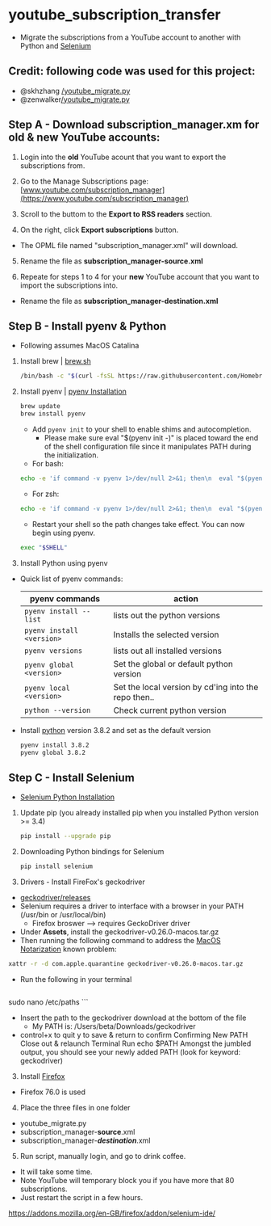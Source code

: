 # youtube_subscription_transfer
* Migrate the subscriptions from a YouTube account to another with Python and [Selenium](https://www.selenium.dev/selenium-ide/)


## Credit: following code was used for this project:
* @skhzhang [/youtube_migrate.py](https://gist.github.com/skhzhang/e12195917db5f6bf8c3e6b02cd6a4af2)
* @zenwalker[/youtube_migrate.py](https://gist.github.com/zenwalker/0037fff3be1fbdb889bb)


## Step A - Download subscription_manager.xm for old & new YouTube accounts:
1. Login into the **old** YouTube acount that you want to export the subscriptions from.

2. Go to the Manage Subscriptions page: [www.youtube.com/subscription_manager](https://www.youtube.com/subscription_manager)

3. Scroll to the buttom to the **Export to RSS readers** section.

4. On the right, click **Export subscriptions** button.
  * The OPML file named "subscription_manager.xml" will download.

5. Rename the file as **subscription_manager-source.xml**

6. Repeate for steps 1 to 4 for your **new** YouTube account that you want to import the subscriptions into.
  * Rename the file as **subscription_manager-destination.xml**

## Step B - Install pyenv & Python
* Following assumes MacOS Catalina
1. Install brew | [brew.sh](https://brew.sh/)
    ```bash
    /bin/bash -c "$(curl -fsSL https://raw.githubusercontent.com/Homebrew/install/master/install.sh)"
    ```

2. Install pyenv | [pyenv Installation](https://github.com/pyenv/pyenv#installation)
    ```bash
    brew update
    brew install pyenv
    ```
    * Add `pyenv init` to your shell to enable shims and autocompletion.
      * Please make sure eval "$(pyenv init -)" is placed toward the end of the shell configuration file since it manipulates PATH during the initialization.
    * For bash:
    ```bash
    echo -e 'if command -v pyenv 1>/dev/null 2>&1; then\n  eval "$(pyenv init -)"\nfi' >> ~/.bash_profile
    ```
    * For zsh:
    ```zsh
    echo -e 'if command -v pyenv 1>/dev/null 2>&1; then\n  eval "$(pyenv init -)"\nfi' >> ~/.zshrc
    ```
    * Restart your shell so the path changes take effect. You can now begin using pyenv.
    ```bash
    exec "$SHELL"
    ```

3. Install Python using pyenv
  * Quick list of pyenv commands:

    | pyenv commands | action |
    |--|--|
    | `pyenv install --list` | lists out the python versions |
    | `pyenv install <version>` | Installs the selected version |
    | `pyenv versions` | lists out all installed versions|
    |  `pyenv global <version>` | Set the global or default python version |
    | `pyenv local <version>` | Set the local version by cd'ing into the repo then.. |
    | `python --version` | Check current python version |

  * Install [python](https://www.python.org/downloads/) version 3.8.2 and set as the default version
    ```bash
    pyenv install 3.8.2
    pyenv global 3.8.2
    ```

## Step C - Install Selenium
* [Selenium Python Installation](https://selenium-python.readthedocs.io/installation.html)
1. Update pip (you already installed pip when you installed Python version >= 3.4)
    ```bash
    pip install --upgrade pip
    ```
2. Downloading Python bindings for Selenium
    ```bash
    pip install selenium
    ```
3. Drivers - Install FireFox's geckodriver
  * [geckodriver/releases](https://github.com/mozilla/geckodriver/releases)
  * Selenium requires a driver to interface with a browser in your PATH (/usr/bin or /usr/local/bin)
    * Firefox broswer --> requires GeckoDriver driver
  * Under **Assets**, install the geckodriver-v0.26.0-macos.tar.gz
  * Then running the following command to address the [MacOS Notarization](https://firefox-source-docs.mozilla.org/testing/geckodriver/Notarization.html) known problem:
  ```bash
  xattr -r -d com.apple.quarantine geckodriver-v0.26.0-macos.tar.gz
  ```
  * Run the following in your terminal
    ```bash
  sudo nano /etc/paths
    ```
  * Insert the path to the geckodriver download at the bottom of the file
    * My PATH is: /Users/beta/Downloads/geckodriver
  * control+x to quit
y to save
& return to confirm
Confirming New PATH
Close out & relaunch Terminal
Run echo $PATH
Amongst the jumbled output, you should see your newly added PATH (look for keyword: geckodriver)

3. Install [Firefox](https://www.mozilla.org/en-US/firefox/new/)
  * Firefox 76.0 is used

4. Place the three files in one folder
  * youtube_migrate.py
  * subscription_manager-**source**.xml
  * subscription_manager-***destination***.xml

5. Run script, manually login, and go to drink coffee.
  * It will take some time.
  * Note YouTube will temporary block you if you have more that 80 subscriptions.
  * Just restart the script in a few hours.



  https://addons.mozilla.org/en-GB/firefox/addon/selenium-ide/
